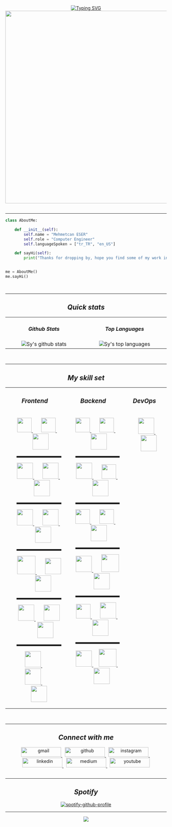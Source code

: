 <!-- hack the planet.gif-->
<!-- https://media.giphy.com/media/FnGJfc18tDDHy/giphy.gif -->
<!-- rocky.gif -->
<!-- https://media.giphy.com/media/l0HlLZiHatn0BLJde/giphy.gif -->

<div align="center">
<a href="https://git.io/typing-svg"><img src="https://readme-typing-svg.herokuapp.com?font=Leckerli+One&size=30&duration=4000&pause=500&color=F7DD2E&center=true&width=435&lines=Think+Twice+Code+Once!" alt="Typing SVG" /></a>
</div>

<!-- sherlock holmes.gif -->
<div align="center">
  <img src="https://media.giphy.com/media/fv8KclrYGp5dK/giphy.gif" align="center" width="600"/>
</div>

</br>
<hr>

<!-- about me code -->

```python
class AboutMe:

    def __init__(self):
        self.name = "Mehmetcan ESER"
        self.role = "Computer Engineer"
        self.languageSpoken = ["tr_TR", "en_US"]

    def sayHi(self):
        print("Thanks for dropping by, hope you find some of my work interesting.")


me = AboutMe()
me.sayHi()
```

</br>
<hr>

<!-- quick stats about me -->
<h2 align = "center"><em><strong> Quick stats </strong></em></h2>
<table>
  <tr>
    <th><h4><em><strong> Github Stats </strong></em></h4></th>
    <th><h4><em><strong> Top Languages </strong></em></h4></th>
  </tr>
  <tr>
    <td width="500px" align="center">
      <img src="https://github-readme-stats.vercel.app/api?username=mc-es&show_icons=true&count_private=true&hide_border=false&bg_color=30,FD841F,9C2C77&title_color=fff&text_color=000" alt="Sy's github stats" />
    </td>
    <td width="500px" align="center">
      <img src="https://github-readme-stats.vercel.app/api/top-langs/?username=mc-es&langs_count=9&hide_border=false&bg_color=70,181818,850E35&title_color=fff&text_color=fff" alt="Sy's top languages" />
    </td>
  </tr>
</table>

</br>
<hr>

<!-- my skill set -->
<h2 align = "center"><em><strong> My skill set </strong></em></h2>
<table>
  <tr>
    <th>
      <h3><em><strong> Frontend </strong></em></h3>
    </th>
    <th>
      <h3><em><strong> Backend </strong></em></h3>
    </th>
    <th>
      <h3><em><strong> DevOps </strong></em></h3>
    </th>
  </tr>
  <tr>
    <td valign="top" width="400px">
      <ul type="none">
        <li>
          <div align="center">
            <a href="https://www.w3schools.com/html" target="_blank" title="html5">
              <img src="https://cdn.jsdelivr.net/gh/devicons/devicon@latest/icons/html5/html5-original.svg" width="45" />
            </a>
            &nbsp;
            &nbsp;
            &nbsp;
            <a href="https://www.w3schools.com/css" target="_blank" title="css3">
              <img src="https://cdn.jsdelivr.net/gh/devicons/devicon@latest/icons/css3/css3-original.svg" width="45" />
            </a>
            &nbsp;
            &nbsp;
            &nbsp;
            <a href="https://getbootstrap.com" target="_blank" title="bootstrap">
              <img src="https://cdn.jsdelivr.net/gh/devicons/devicon@latest/icons/bootstrap/bootstrap-original.svg" width="50" />
            </a>
          </div>
        </li>
        <hr style="height: 5px" />
        <li>
          <div align="center">
            <a href="https://tailwindcss.com" target="_blank" title="tailwindcss">
              <img src="https://cdn.jsdelivr.net/gh/devicons/devicon@latest/icons/tailwindcss/tailwindcss-original.svg" width="50" />
            </a>
            &nbsp;
            &nbsp;
            &nbsp;
            <a href="https://babeljs.io" target="_blank" title="babel">
              <img src="https://cdn.jsdelivr.net/gh/devicons/devicon@latest/icons/babel/babel-original.svg" width="50" />
            </a>
            &nbsp;
            &nbsp;
            &nbsp;
            <a href="https://webpack.js.org" target="_blank" title="webpack">
              <img src="https://cdn.jsdelivr.net/gh/devicons/devicon@latest/icons/webpack/webpack-original.svg" width="50" />
            </a>
          </div>
        </li>
        <hr style="height: 5px" />
        <li>
          <div align="center">
            <a href="https://reactjs.org" target="_blank" title="react">
              <img src="https://cdn.jsdelivr.net/gh/devicons/devicon@latest/icons/react/react-original.svg" width="50" />
            </a>
            &nbsp;
            &nbsp;
            &nbsp;
            <a href="https://vitejs.dev" target="_blank" title="vite">
              <img src="https://cdn.jsdelivr.net/gh/devicons/devicon@latest/icons/vitejs/vitejs-original.svg" width="50" />
            </a>
            &nbsp;
            &nbsp;
            &nbsp;
            &nbsp;
            <a href="https://nextjs.org" target="_blank" title="next.js">
              <img src="https://cdn.jsdelivr.net/gh/devicons/devicon@latest/icons/nextjs/nextjs-original.svg" width="50" />
            </a>
          </div>
        </li>
        <hr style="height: 5px" />
        <li>
          <div align="center">
            <a href="https://reactnative.dev" target="_blank" title="react-native">
              <img src="https://img.icons8.com/?&id=t4YbEbA834uH&format=png" width="57" />
            </a>
            &nbsp;
            &nbsp;
            &nbsp;
            <a href="https://docs.expo.dev" target="_blank" title="expo">
              <img src="https://img.icons8.com/?id=IpN1evivrDWO&format=png&color=FFFFFF" width="50" />
            </a>
            &nbsp;
            &nbsp;
            &nbsp;
            <a href="https://redux.js.org" target="_blank" title="redux">
              <img src="https://cdn.jsdelivr.net/gh/devicons/devicon@latest/icons/redux/redux-original.svg" width="50" />
            </a>
          </div>
        </li>
        <hr style="height: 5px" />
        <li>
         <div align="center">
            <a href="https://supabase.com/docs" target="_blank" title="supabase">
              <img src="https://cdn.jsdelivr.net/gh/devicons/devicon@latest/icons/supabase/supabase-original.svg" width="50" />
            </a>
            &nbsp;
            &nbsp;
            &nbsp;
            <a href="https://www.npmjs.com" target="_blank" title="npm">
              <img src="https://img.icons8.com/?id=24895&format=png" width="50" />
            </a>  
            &nbsp;
            &nbsp;
            &nbsp;
            <a href="https://yarnpkg.com" "target="_blank" title="yarn">
              <img src="https://cdn.jsdelivr.net/gh/devicons/devicon@latest/icons/yarn/yarn-original.svg" width="50" />
            </a>
         </div>
        </li>
        <hr style="height: 5px" />
        <li>
         <div align="center">
            <a href="https://storybook.js.org" target="_blank" title="storybook">
              <img src="https://cdn.jsdelivr.net/gh/devicons/devicon@latest/icons/storybook/storybook-original.svg" width="50" />
            </a>  
            &nbsp;
            &nbsp;
            &nbsp;
            <a href="https://eslint.org" target="_blank" title="eslint">
              <img src="https://cdn.jsdelivr.net/gh/devicons/devicon@latest/icons/eslint/eslint-original.svg" width="50" />
            </a>  
            &nbsp;
            &nbsp;
            &nbsp;
            <a href="https://www.figma.com" target="_blank" title="figma">
              <img src="https://cdn.jsdelivr.net/gh/devicons/devicon@latest/icons/figma/figma-original.svg" width="50" />
            </a>
         </div>
        </li>
      </ul>
    </td>
    <td valign="top" width="400px" >
      <ul type="none">
        <li>
          <div align="center">
            <a href="https://www.w3schools.com/c/c_intro.php" target="_blank" title="c">
              <img src="https://cdn.jsdelivr.net/gh/devicons/devicon@latest/icons/c/c-original.svg" width="45" />
            </a>
            &nbsp;
            &nbsp;
            &nbsp;
            <a href="https://learn.microsoft.com/en-us/dotnet/csharp" target="_blank" title="c#">
              <img src="https://cdn.jsdelivr.net/gh/devicons/devicon@latest/icons/csharp/csharp-original.svg" width="45" />
            </a>
            &nbsp;
            &nbsp;
            &nbsp;
            <a href="https://www.python.org" target="_blank" title="python">
              <img src="https://cdn.jsdelivr.net/gh/devicons/devicon@latest/icons/python/python-original.svg" width="50" />
            </a>
          </div>
        </li>
        <hr style="height: 5px" />
        <li>
          <div align="center">
            <a href="https://www.java.com/en" target="_blank" title="java">
              <img src="https://cdn.jsdelivr.net/gh/devicons/devicon@latest/icons/java/java-original.svg" width="50" />
            </a>
            &nbsp;
            &nbsp;
            &nbsp;
            <a href="https://spring.io" target="_blank" title="spring">
              <img src="https://cdn.jsdelivr.net/gh/devicons/devicon@latest/icons/spring/spring-original.svg" width="45" />
            </a>
            &nbsp;
            &nbsp;
            &nbsp;
            <a href="https://hibernate.org" target="_blank" title="hibernate">
              <img src="https://cdn.jsdelivr.net/gh/devicons/devicon@latest/icons/hibernate/hibernate-original.svg" width="50" />
            </a>
          </div>
        </li>
        <hr style="height: 5px" />
        <li>
          <div align="center">
            <a href="https://www.javascript.com" target="_blank" title="javascript">
              <img src="https://cdn.jsdelivr.net/gh/devicons/devicon@latest/icons/javascript/javascript-original.svg" width="45" />
            </a>
            &nbsp;
            &nbsp;
            &nbsp;
            <a href="https://www.typescriptlang.org" target="_blank" title="typescript">
              <img src="https://cdn.jsdelivr.net/gh/devicons/devicon@latest/icons/typescript/typescript-original.svg" width="45" />
            </a>
            &nbsp;
            &nbsp;
            &nbsp;
            <a href="https://go.dev" target="_blank" title="golang">
              <img src="https://cdn.jsdelivr.net/gh/devicons/devicon@latest/icons/go/go-original-wordmark.svg" width="50" />
            </a>
          </div>
        </li>
        <hr style="height: 5px" />
        <li>
          <div align="center">
            <a href="https://nodejs.org/en" target="_blank" title="nodejs">
              <img src="https://img.icons8.com/?id=hsPbhkOH4FMe&format=png" width="50" />
            </a>
            &nbsp;
            &nbsp;
            &nbsp;
            <a href="https://expressjs.com" target="_blank" title="expressjs">
              <img src="https://img.icons8.com/?id=2ZOaTclOqD4q&format=png" width="55" />
            </a>
            &nbsp;
            &nbsp;
            &nbsp;
            <a href="https://socket.io" target="_blank" title="socket.io">
              <img src="https://cdn.jsdelivr.net/gh/devicons/devicon@latest/icons/socketio/socketio-original.svg" width="50" />
            </a>
          </div>
        </li>
        <hr style="height: 5px" />
        <li>
          <div align="center">
            <a href="https://pugjs.org/api/getting-started.html" target="_blank" title="pug">
              <img src="https://img.icons8.com/?id=61393&format=png" width="45" />
            </a>
            &nbsp;
            &nbsp;
            &nbsp;
            <a href="https://ejs.co" target="_blank" title="ejs">
              <img src="https://img.icons8.com/?id=Pxe6MGswB8pX&format=png" width="50" />
            </a>
            &nbsp;
            &nbsp;
            &nbsp;
            <a href="https://www.thymeleaf.org" target="_blank" title="thymeleaf">
              <img src="https://img.icons8.com/?id=iWpVsSkAqPpZ&format=png" width="50" />
            </a>
          </div>
        </li>
        <hr style="height: 5px" />
        <li>
          <div align="center">
            <a href="https://www.mongodb.com" target="_blank" title="mongoDB">
              <img src="https://cdn.jsdelivr.net/gh/devicons/devicon@latest/icons/mongodb/mongodb-original.svg" width="50" />
            </a>
            &nbsp;
            &nbsp;
            <a href="https://mongoosejs.com" target="_blank" title="mongoose">
              <img src="https://cdn.jsdelivr.net/gh/devicons/devicon@latest/icons/mongoose/mongoose-original.svg" width="55" />
            </a>
            &nbsp;
            &nbsp;
            &nbsp;
            &nbsp;
            <a href="https://www.mysql.com" target="_blank" title="mysql">
              <img src="https://cdn.jsdelivr.net/gh/devicons/devicon@latest/icons/mysql/mysql-original.svg" width="50" />
            </a>
          </div>
        </li>
      </ul>
    </td>
    <td valign="top" width="250px">
      <ul type="none">
        <li>
          <div align="center">
            <a href="https://git-scm.com" target="_blank" title="git">
              <img src="https://img.icons8.com/?id=20906&format=png" width="50" />
            </a>
            &nbsp;
            &nbsp;
            <a href="https://docs.github.com/en" target="_blank" title="github">
              <img src="https://img.icons8.com/?id=12599&format=png&color=FFFFFF" width="50" />
            </a>
          </div>
        </li>
      </ul>
    </td>
  </tr>
</table>

<br/>  
<hr>

<!-- connect with me --->
<h2 align = "center"><em><strong> Connect with me </strong></em></h2>
<div align="center">
  <a href="https://ceser446@gmail.com" target="_blank">
    <img src=https://img.shields.io/badge/Gmail-D14836?style=for-the-badge&logo=gmail&color=rgb(52,168,83)&logoColor=white alt=gmail style="width:125px; height:30px;" />
  </a>
  &nbsp;
  <a href="https://github.com/mc-es" target="_blank">
    <img src=https://img.shields.io/badge/github-%2324292e.svg?&style=for-the-badge&logo=github&color=rgb(24,23,23)&logoColor=white alt=github style="width:125px; height:30px" />
  </a>
  &nbsp;
  <a href="https://instagram.com/mc-es" target="_blank">
    <img src=https://img.shields.io/badge/instagram-%23000000.svg?&style=for-the-badge&logo=instagram&color=rgb(216,53,74)&logoColor=white alt=instagram style="width:125px; height:30px" />
  </a>
  &nbsp;
  <a href="https://linkedin.com/in/mc-es" target="_blank">
    <img src=https://img.shields.io/badge/linkedin-%231E77B5.svg?&style=for-the-badge&logo=linkedin&color=rgb(10,102,194)&logoColor=white alt=linkedin style="width:125px; height:30px" />
  </a>
  &nbsp;
  <a href="https://medium.com/@ceser446" target="_blank">
    <img src=https://img.shields.io/badge/medium-%23292929.svg?&style=for-the-badge&logo=medium&color=rgb(0,0,0)&logoColor=white alt=medium style="width:125px; height:30px" />
  </a>
  &nbsp;
  <a href="https://www.youtube.com/channel/UCwkBsL4p43ktNKS0tP-fqiw" target="_blank">
    <img src=https://img.shields.io/badge/youtube-%23EE4831.svg?&style=for-the-badge&logo=youtube&color=rgb(255,0,0)&logoColor=white alt=youtube style="width:125px; height:30px" />
  </a>  
</div>

<br/>
<hr>

<!-- music -->
<h2 align = "center"><em><strong> Spotify </strong></em></h2>
<div align="center">

[![spotify-github-profile](https://spotify-github-profile.kittinanx.com/api/view?uid=31v4s6i6rxks276x5y3odfmltlbi&cover_image=true&theme=default&show_offline=false&background_color=121212&interchange=true&bar_color=53b14f&bar_color_cover=false)](https://spotify-github-profile.kittinanx.com/api/view?uid=31v4s6i6rxks276x5y3odfmltlbi&redirect=true)

</div>

<hr>

<!-- profil visitor -->
<div align="center">
  <img src="https://komarev.com/ghpvc/?username=mc-es&&style=flat-square" align="center" />
</div>
